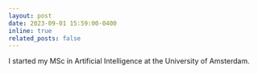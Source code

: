 ```yaml
---
layout: post
date: 2023-09-01 15:59:00-0400
inline: true
related_posts: false
---
```


I started my MSc in Artificial Intelligence at the University of Amsterdam.